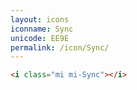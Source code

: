 ```yaml
---
layout: icons
iconname: Sync
unicode: EE9E
permalink: /icon/Sync/
---
```


``` html
<i class="mi mi-Sync"></i>
```
